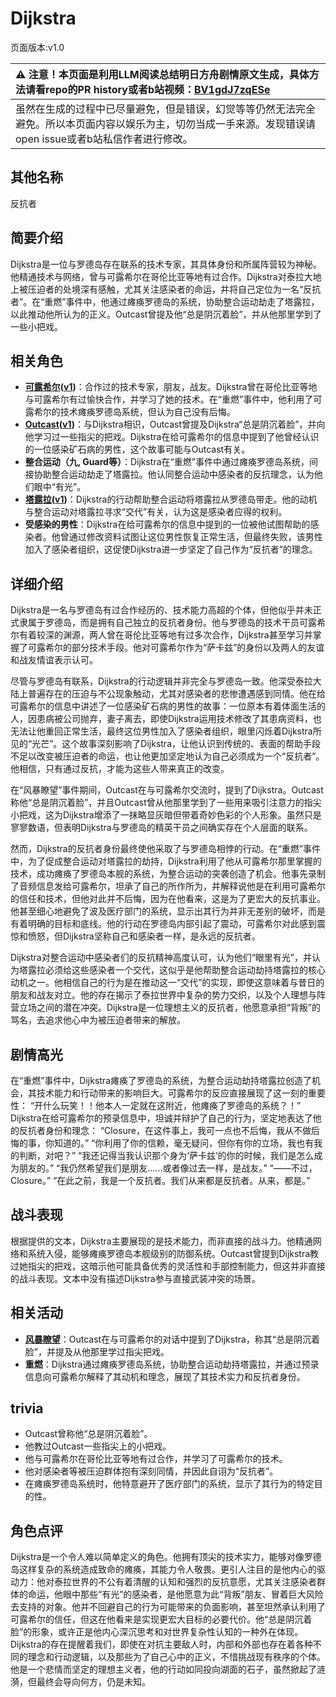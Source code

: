 # Dijkstra
页面版本:v1.0
 

| :warning: 注意！本页面是利用LLM阅读总结明日方舟剧情原文生成，具体方法请看repo的PR history或者b站视频：[BV1gdJ7zqESe](https://www.bilibili.com/video/BV1gdJ7zqESe/)         |
|:----------------------------|
| 虽然在生成的过程中已尽量避免，但是错误，幻觉等等仍然无法完全避免。所以本页面内容以娱乐为主，切勿当成一手来源。发现错误请open issue或者b站私信作者进行修改。|



## 其他名称
反抗者
## 简要介绍
Dijkstra是一位与罗德岛存在联系的技术专家，其具体身份和所属阵营较为神秘。他精通技术与网络，曾与可露希尔在哥伦比亚等地有过合作。Dijkstra对泰拉大地上被压迫者的处境深有感触，尤其关注感染者的命运，并将自己定位为一名“反抗者”。在“重燃”事件中，他通过瘫痪罗德岛的系统，协助整合运动劫走了塔露拉，以此推动他所认为的正义。Outcast曾提及他“总是阴沉着脸”，并从他那里学到了一些小把戏。
## 相关角色
-   **[可露希尔](../char_v3/extended_char_ke_lu_xi_er.md)([v1](extended_char_ke_lu_xi_er.md))**：合作过的技术专家，朋友，战友。Dijkstra曾在哥伦比亚等地与可露希尔有过愉快合作，并学习了她的技术。在“重燃”事件中，他利用了可露希尔的技术瘫痪罗德岛系统，但认为自己没有后悔。
-   **[Outcast](../char_v3/extended_char_Outcast.md)([v1](extended_char_Outcast.md))**：与Dijkstra相识，Outcast曾提及Dijkstra“总是阴沉着脸”，并向他学习过一些指尖的把戏。Dijkstra在给可露希尔的信息中提到了他曾经认识的一位感染矿石病的男性，这个故事可能与Outcast有关。
-   **整合运动（九, Guard等）**：Dijkstra在“重燃”事件中通过瘫痪罗德岛系统，间接协助整合运动劫走了塔露拉。他认同整合运动中感染者的反抗理念，认为他们眼中“有光”。
-   **[塔露拉](../char_v3/extended_char_ta_lu_la.md)([v1](extended_char_ta_lu_la.md))**：Dijkstra的行动帮助整合运动将塔露拉从罗德岛带走。他的动机与整合运动对塔露拉寻求“交代”有关，认为这是感染者应得的权利。
-   **受感染的男性**：Dijkstra在给可露希尔的信息中提到的一位被他试图帮助的感染者。他曾通过修改资料试图让这位男性恢复正常生活，但最终失败，该男性加入了感染者组织，这促使Dijkstra进一步坚定了自己作为“反抗者”的理念。
## 详细介绍
Dijkstra是一名与罗德岛有过合作经历的、技术能力高超的个体，但他似乎并未正式隶属于罗德岛，而是拥有自己独立的反抗者身份。他与罗德岛的技术干员可露希尔有着较深的渊源，两人曾在哥伦比亚等地有过多次合作，Dijkstra甚至学习并掌握了可露希尔的部分技术手段。他对可露希尔作为“萨卡兹”的身份以及两人的友谊和战友情谊表示认可。

尽管与罗德岛有联系，Dijkstra的行动逻辑并非完全与罗德岛一致。他深受泰拉大陆上普遍存在的压迫与不公现象触动，尤其对感染者的悲惨遭遇感到同情。他在给可露希尔的信息中讲述了一位感染矿石病的男性的故事：一位原本有着体面生活的人，因患病被公司抛弃，妻子离去，即使Dijkstra运用技术修改了其患病资料，也无法让他重回正常生活，最终这位男性加入了感染者组织，眼里闪烁着Dijkstra所见的“光芒”。这个故事深刻影响了Dijkstra，让他认识到传统的、表面的帮助手段不足以改变被压迫者的命运，也让他更加坚定地认为自己必须成为一个“反抗者”。他相信，只有通过反抗，才能为这些人带来真正的改变。

在“风暴瞭望”事件期间，Outcast在与可露希尔交流时，提到了Dijkstra。Outcast称他“总是阴沉着脸”，并且Outcast曾从他那里学到了一些用来吸引注意力的指尖小把戏，这为Dijkstra增添了一抹略显灰暗但带着奇妙色彩的个人形象。虽然只是寥寥数语，但表明Dijkstra与罗德岛的精英干员之间确实存在个人层面的联系。

然而，Dijkstra的反抗者身份最终使他采取了与罗德岛相悖的行动。在“重燃”事件中，为了促成整合运动对塔露拉的劫持，Dijkstra利用了他从可露希尔那里掌握的技术，成功瘫痪了罗德岛本舰的系统，为整合运动的突袭创造了机会。他事先录制了音频信息发给可露希尔，坦承了自己的所作所为，并解释说他是在利用可露希尔的信任和技术，但他对此并不后悔，因为在他看来，这是为了更宏大的反抗事业。他甚至细心地避免了波及医疗部门的系统，显示出其行为并非无差别的破坏，而是有着明确的目标和底线。他的行动在罗德岛内部引起了震动，可露希尔对此感到震惊和愤怒，但Dijkstra坚称自己和感染者一样，是永远的反抗者。

Dijkstra对整合运动中感染者们的反抗精神高度认可，认为他们“眼里有光”，并认为塔露拉必须给这些感染者一个交代，这似乎是他帮助整合运动劫持塔露拉的核心动机之一。他相信自己的行为是在推动这一“交代”的实现，即使这意味着与昔日的朋友和战友对立。他的存在揭示了泰拉世界中复杂的势力交织，以及个人理想与阵营立场之间的潜在冲突。Dijkstra是一位理想主义的反抗者，他愿意承担“背叛”的骂名，去追求他心中为被压迫者带来的解放。
## 剧情高光
在“重燃”事件中，Dijkstra瘫痪了罗德岛的系统，为整合运动劫持塔露拉创造了机会，其技术能力和行动带来的影响巨大。可露希尔的反应直接展现了这一刻的重要性：
“开什么玩笑！！他本人一定就在这附近，他瘫痪了罗德岛的系统？！”
Dijkstra在给可露希尔的预录信息中，坦诚并辩护了自己的行为，坚定地表达了他的反抗者身份和理念：
“Closure，在这件事上，我可一点也不后悔，我从不做后悔的事，你知道的。”
“你利用了你的信赖，毫无疑问，但你有你的立场，我也有我的判断，对吧？”
“我还记得当我认识那个身为‘萨卡兹’的你的时候，我们是怎么成为朋友的。”
“我仍然希望我们是朋友......或者像过去一样，是战友。”
“——不过，Closure。”
“在此之前，我是一个反抗者。我们从来都是反抗者。从来，都是。”
## 战斗表现
根据提供的文本，Dijkstra主要展现的是技术能力，而非直接的战斗力。他精通网络和系统入侵，能够瘫痪罗德岛本舰级别的防御系统。Outcast曾提到Dijkstra教过她指尖的把戏，这暗示他可能具备优秀的灵活性和手部控制能力，但这并非直接的战斗表现。文本中没有描述Dijkstra参与直接武装冲突的场景。
## 相关活动
-   **[风暴瞭望](../stories/main_9.md)**：Outcast在与可露希尔的对话中提到了Dijkstra，称其“总是阴沉着脸”，并提及从他那里学过指尖把戏。
-   **重燃**：Dijkstra通过瘫痪罗德岛系统，协助整合运动劫持塔露拉，并通过预录信息向可露希尔解释了其动机和理念，展现了其技术实力和反抗者身份。
## trivia
*   Outcast曾称他“总是阴沉着脸”。
*   他教过Outcast一些指尖上的小把戏。
*   他与可露希尔在哥伦比亚等地有过合作，并学习了可露希尔的技术。
*   他对感染者等被压迫群体抱有深刻同情，并因此自诩为“反抗者”。
*   在瘫痪罗德岛系统时，他特意避开了医疗部门的系统，显示了其行为的特定目的性。
## 角色点评
Dijkstra是一个令人难以简单定义的角色。他拥有顶尖的技术实力，能够对像罗德岛这样复杂的系统造成致命的瘫痪，其能力令人敬畏。更引人注目的是他内心的驱动力：他对泰拉世界的不公有着清醒的认知和强烈的反抗意愿，尤其关注感染者群体的命运，他眼中那些“有光”的感染者，是他愿意为此“背叛”朋友、冒着巨大风险去支持的对象。他并不回避自己的行为可能带来的负面影响，甚至坦然承认利用了可露希尔的信任，但这在他看来是实现更宏大目标的必要代价。他“总是阴沉着脸”的形象，或许正是他内心深沉思考和对世界复杂性认知的一种外在体现。Dijkstra的存在提醒着我们，即使在对抗主要敌人时，内部和外部也存在着各种不同的理念和行动逻辑，以及那些为了自己心中的正义，不惜挑战现有秩序的个体。他是一个悲情而坚定的理想主义者，他的行动如同投向湖面的石子，虽然掀起了涟漪，但最终会导向何方，仍是未知。